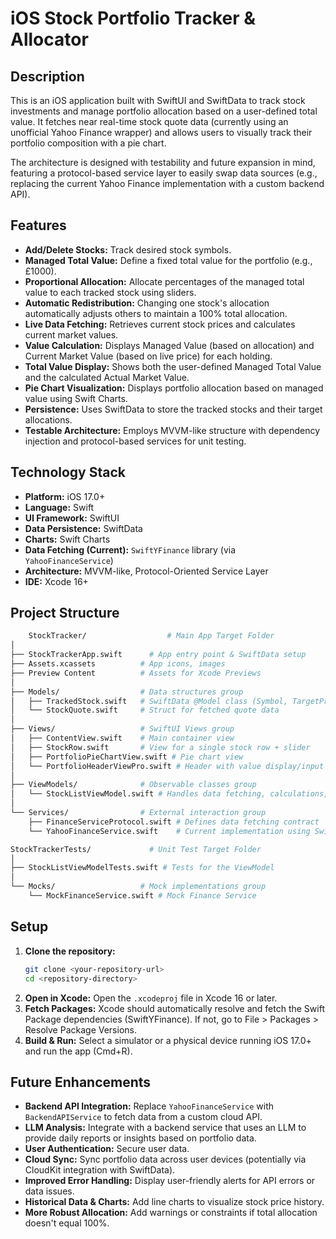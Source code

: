 # iOS Stock Portfolio Tracker & Allocator

## Description

This is an iOS application built with SwiftUI and SwiftData to track stock investments and manage portfolio allocation based on a user-defined total value. It fetches near real-time stock quote data (currently using an unofficial Yahoo Finance wrapper) and allows users to visually track their portfolio composition with a pie chart.

The architecture is designed with testability and future expansion in mind, featuring a protocol-based service layer to easily swap data sources (e.g., replacing the current Yahoo Finance implementation with a custom backend API).

## Features

* **Add/Delete Stocks:** Track desired stock symbols.
* **Managed Total Value:** Define a fixed total value for the portfolio (e.g., £1000).
* **Proportional Allocation:** Allocate percentages of the managed total value to each tracked stock using sliders.
* **Automatic Redistribution:** Changing one stock's allocation automatically adjusts others to maintain a 100% total allocation.
* **Live Data Fetching:** Retrieves current stock prices and calculates current market values.
* **Value Calculation:** Displays Managed Value (based on allocation) and Current Market Value (based on live price) for each holding.
* **Total Value Display:** Shows both the user-defined Managed Total Value and the calculated Actual Market Value.
* **Pie Chart Visualization:** Displays portfolio allocation based on managed value using Swift Charts.
* **Persistence:** Uses SwiftData to store the tracked stocks and their target allocations.
* **Testable Architecture:** Employs MVVM-like structure with dependency injection and protocol-based services for unit testing.

## Technology Stack

* **Platform:** iOS 17.0+
* **Language:** Swift
* **UI Framework:** SwiftUI
* **Data Persistence:** SwiftData
* **Charts:** Swift Charts
* **Data Fetching (Current):** `SwiftYFinance` library (via `YahooFinanceService`)
* **Architecture:** MVVM-like, Protocol-Oriented Service Layer
* **IDE:** Xcode 16+

## Project Structure

```bash
    StockTracker/                  # Main App Target Folder
│
├── StockTrackerApp.swift      # App entry point & SwiftData setup
├── Assets.xcassets          # App icons, images
├── Preview Content          # Assets for Xcode Previews
│
├── Models/                  # Data structures group
│   ├── TrackedStock.swift   # SwiftData @Model class (Symbol, TargetProportion)
│   └── StockQuote.swift     # Struct for fetched quote data
│
├── Views/                   # SwiftUI Views group
│   ├── ContentView.swift    # Main container view
│   ├── StockRow.swift       # View for a single stock row + slider
│   ├── PortfolioPieChartView.swift # Pie chart view
│   └── PortfolioHeaderViewPro.swift # Header with value display/input
│
├── ViewModels/              # Observable classes group
│   └── StockListViewModel.swift # Handles data fetching, calculations, persistence actions
│
└── Services/                # External interaction group
    ├── FinanceServiceProtocol.swift # Defines data fetching contract
    └── YahooFinanceService.swift    # Current implementation using SwiftYFinance

StockTrackerTests/             # Unit Test Target Folder
│
├── StockListViewModelTests.swift # Tests for the ViewModel
│
└── Mocks/                   # Mock implementations group
    └── MockFinanceService.swift # Mock Finance Service
```
## Setup

1.  **Clone the repository:**
    ```bash
    git clone <your-repository-url>
    cd <repository-directory>
    ```
2.  **Open in Xcode:** Open the `.xcodeproj` file in Xcode 16 or later.
3.  **Fetch Packages:** Xcode should automatically resolve and fetch the Swift Package dependencies (SwiftYFinance). If not, go to File > Packages > Resolve Package Versions.
4.  **Build & Run:** Select a simulator or a physical device running iOS 17.0+ and run the app (Cmd+R).

## Future Enhancements

* **Backend API Integration:** Replace `YahooFinanceService` with `BackendAPIService` to fetch data from a custom cloud API.
* **LLM Analysis:** Integrate with a backend service that uses an LLM to provide daily reports or insights based on portfolio data.
* **User Authentication:** Secure user data.
* **Cloud Sync:** Sync portfolio data across user devices (potentially via CloudKit integration with SwiftData).
* **Improved Error Handling:** Display user-friendly alerts for API errors or data issues.
* **Historical Data & Charts:** Add line charts to visualize stock price history.
* **More Robust Allocation:** Add warnings or constraints if total allocation doesn't equal 100%.

